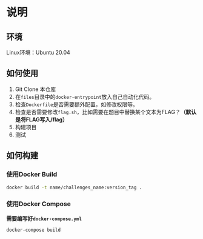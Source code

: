 # 说明
## 环境
Linux环境：Ubuntu 20.04

## 如何使用
1. Git Clone 本仓库
2. 在`files`目录中的`docker-entrypoint`放入自己自动化代码。
3. 检查`Dockerfile`是否需要额外配置，如修改权限等。
4. 检查是否需要修改`flag.sh`，比如需要在题目中替换某个文本为FLAG？**（默认是将FLAG写入/flag）**
5. 构建项目
6. 测试

## 如何构建

### 使用Docker Build
```bash
docker build -t name/challenges_name:version_tag .
```

### 使用Docker Compose
**需要编写好`docker-compose.yml`**
```bash
docker-compose build
```
